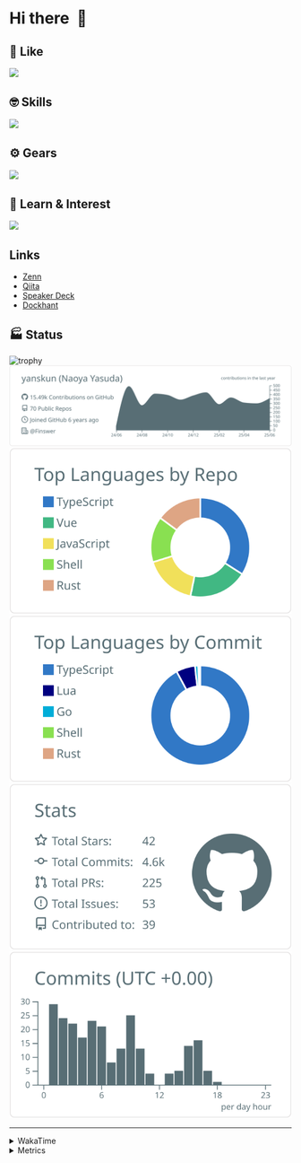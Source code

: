 # Hi there&nbsp; :wave:

## 💌 Like
<img src="https://go-skill-icons.vercel.app/api/icons?i=github" />

## 🤓 Skills
<img src="https://go-skill-icons.vercel.app/api/icons?i=js,ts,vue,nuxtjs,react,nextjs,go,lua,git" />

## ⚙️ Gears
<img src="https://go-skill-icons.vercel.app/api/icons?i=neovim,vscode,githubcopilot,alacritty,tmux" />

## 📖 Learn & Interest
<img src="https://go-skill-icons.vercel.app/api/icons?i=rust,deno,css,zig,playwright,githubactions,storybook,netlify,eslint" />

## Links
- [Zenn](https://zenn.dev/yanskun)
- [Qiita](https://qiita.com/yanskun)
- [Speaker Deck](https://speakerdeck.com/yanskun)
- [Dockhant](https://www.dockhunt.com/users/yanskun)

<!-- https://github.com/ryo-ma/github-profile-trophy -->

## 🏭 Status

<img src="https://github-profile-trophy.vercel.app/?username=yanskun&theme=onedark&row=1" alt="trophy">

<!-- https://github.com/vn7n24fzkq/github-profile-summary-cards -->
<picture>
  <source media="(prefers-color-scheme: dark)" srcset="https://raw.githubusercontent.com/yanskun/yanskun/master/profile-summary-card-output/nord_dark/0-profile-details.svg">
 <img src="https://raw.githubusercontent.com/yanskun/yanskun/master/profile-summary-card-output/default/0-profile-details.svg">
</picture>
<br>
<picture>
  <source media="(prefers-color-scheme: dark)" srcset="https://raw.githubusercontent.com/yanskun/yanskun/master/profile-summary-card-output/nord_dark/1-repos-per-language.svg">
 <img src="https://raw.githubusercontent.com/yanskun/yanskun/master/profile-summary-card-output/default/1-repos-per-language.svg">
</picture>
<picture>
  <source media="(prefers-color-scheme: dark)" srcset="https://raw.githubusercontent.com/yanskun/yanskun/master/profile-summary-card-output/nord_dark/2-most-commit-language.svg">
 <img src="https://raw.githubusercontent.com/yanskun/yanskun/master/profile-summary-card-output/default/2-most-commit-language.svg">
</picture>
<br>
<picture>
  <source media="(prefers-color-scheme: dark)" srcset="https://raw.githubusercontent.com/yanskun/yanskun/master/profile-summary-card-output/nord_dark/3-stats.svg">
 <img src="https://raw.githubusercontent.com/yanskun/yanskun/master/profile-summary-card-output/default/3-stats.svg">
</picture>
<picture>
  <source media="(prefers-color-scheme: dark)" srcset="https://raw.githubusercontent.com/yanskun/yanskun/master/profile-summary-card-output/nord_dark/4-productive-time.svg">
 <img src="https://raw.githubusercontent.com/yanskun/yanskun/master/profile-summary-card-output/default/4-productive-time.svg">
</picture>

---

<details>
  <summary>WakaTime</summary>
<!--START_SECTION:waka-->
![Code Time](http://img.shields.io/badge/Code%20Time-2%2C287%20hrs%2027%20mins-blue)

**🐱 My GitHub Data** 

> 📦 149.6 kB Used in GitHub's Storage 
 > 
> 🏆 2,071 Contributions in the Year 2025
 > 
> 💼 Opted to Hire
 > 
> 📜 131 Public Repositories 
 > 
> 🔑 4 Private Repositories 
 > 
**I'm an Early 🐤** 

```text
🌞 Morning                30730 commits       ████░░░░░░░░░░░░░░░░░░░░░   16.12 % 
🌆 Daytime                117127 commits      ███████████████░░░░░░░░░░   61.43 % 
🌃 Evening                39018 commits       █████░░░░░░░░░░░░░░░░░░░░   20.47 % 
🌙 Night                  3781 commits        ░░░░░░░░░░░░░░░░░░░░░░░░░   01.98 % 
```
📅 **I'm Most Productive on Tuesday** 

```text
Monday                   30119 commits       ████░░░░░░░░░░░░░░░░░░░░░   15.80 % 
Tuesday                  42477 commits       ██████░░░░░░░░░░░░░░░░░░░   22.28 % 
Wednesday                40208 commits       █████░░░░░░░░░░░░░░░░░░░░   21.09 % 
Thursday                 36556 commits       █████░░░░░░░░░░░░░░░░░░░░   19.17 % 
Friday                   34755 commits       █████░░░░░░░░░░░░░░░░░░░░   18.23 % 
Saturday                 2180 commits        ░░░░░░░░░░░░░░░░░░░░░░░░░   01.14 % 
Sunday                   4361 commits        █░░░░░░░░░░░░░░░░░░░░░░░░   02.29 % 
```


📊 **This Week I Spent My Time On** 

```text
🕑︎ Time Zone: Asia/Tokyo

💬 Programming Languages: 
TypeScript               30 hrs 10 mins      ████████████████████░░░░░   78.36 % 
Other                    1 hr 52 mins        █░░░░░░░░░░░░░░░░░░░░░░░░   04.88 % 
Go                       1 hr 41 mins        █░░░░░░░░░░░░░░░░░░░░░░░░   04.38 % 
JSON                     1 hr 30 mins        █░░░░░░░░░░░░░░░░░░░░░░░░   03.90 % 
Bash                     29 mins             ░░░░░░░░░░░░░░░░░░░░░░░░░   01.27 % 

🔥 Editors: 
Neovim                   34 hrs 27 mins      ██████████████████████░░░   89.48 % 
VS Code                  4 hrs 3 mins        ███░░░░░░░░░░░░░░░░░░░░░░   10.52 % 

💻 Operating System: 
Mac                      38 hrs 30 mins      █████████████████████████   100.00 % 
```


 Last Updated on 23/06/2025 05:31:33 UTC
<!--END_SECTION:waka-->
</details>

<details>
  <summary>Metrics</summary>
  <img src="https://github.com/yanskun/yanskun/blob/main/github-metrics.svg" alt="Metrics">
</details>
